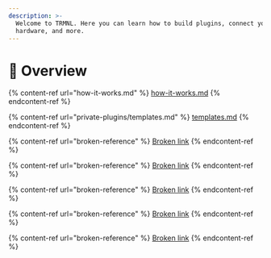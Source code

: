 ```yaml
---
description: >-
  Welcome to TRMNL. Here you can learn how to build plugins, connect your own
  hardware, and more.
---
```


# 👋 Overview

{% content-ref url="how-it-works.md" %}
[how-it-works.md](how-it-works.md)
{% endcontent-ref %}

{% content-ref url="private-plugins/templates.md" %}
[templates.md](private-plugins/templates.md)
{% endcontent-ref %}

{% content-ref url="broken-reference" %}
[Broken link](broken-reference)
{% endcontent-ref %}

{% content-ref url="broken-reference" %}
[Broken link](broken-reference)
{% endcontent-ref %}

{% content-ref url="broken-reference" %}
[Broken link](broken-reference)
{% endcontent-ref %}

{% content-ref url="broken-reference" %}
[Broken link](broken-reference)
{% endcontent-ref %}

{% content-ref url="broken-reference" %}
[Broken link](broken-reference)
{% endcontent-ref %}
